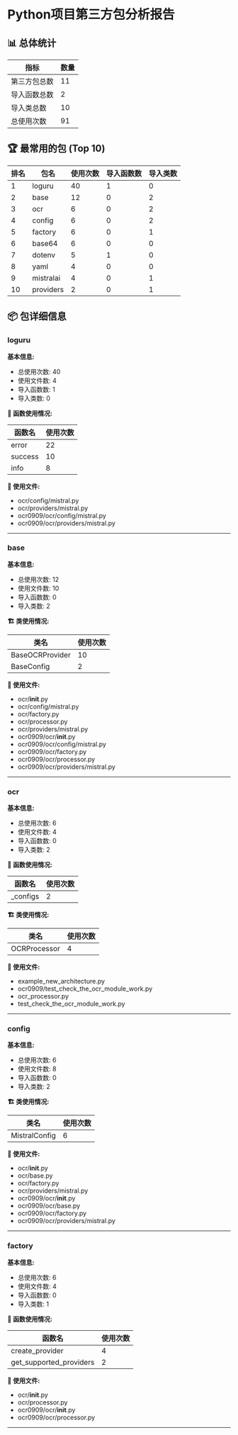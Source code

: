 # Python项目第三方包分析报告

## 📊 总体统计

| 指标 | 数量 |
|------|------|
| 第三方包总数 | 11 |
| 导入函数总数 | 2 |
| 导入类总数 | 10 |
| 总使用次数 | 91 |

## 🏆 最常用的包 (Top 10)

| 排名 | 包名 | 使用次数 | 导入函数数 | 导入类数 |
|------|------|----------|------------|----------|
| 1 | loguru | 40 | 1 | 0 |
| 2 | base | 12 | 0 | 2 |
| 3 | ocr | 6 | 0 | 2 |
| 4 | config | 6 | 0 | 2 |
| 5 | factory | 6 | 0 | 1 |
| 6 | base64 | 6 | 0 | 0 |
| 7 | dotenv | 5 | 1 | 0 |
| 8 | yaml | 4 | 0 | 0 |
| 9 | mistralai | 4 | 0 | 1 |
| 10 | providers | 2 | 0 | 1 |

## 📦 包详细信息

### loguru

**基本信息:**
- 总使用次数: 40
- 使用文件数: 4
- 导入函数数: 1
- 导入类数: 0

**🔧 函数使用情况:**

| 函数名 | 使用次数 |
|--------|----------|
| error | 22 |
| success | 10 |
| info | 8 |

**📁 使用文件:**

- ocr/config/mistral.py
- ocr/providers/mistral.py
- ocr0909/ocr/config/mistral.py
- ocr0909/ocr/providers/mistral.py

---

### base

**基本信息:**
- 总使用次数: 12
- 使用文件数: 10
- 导入函数数: 0
- 导入类数: 2

**🏗️ 类使用情况:**

| 类名 | 使用次数 |
|------|----------|
| BaseOCRProvider | 10 |
| BaseConfig | 2 |

**📁 使用文件:**

- ocr/__init__.py
- ocr/config/mistral.py
- ocr/factory.py
- ocr/processor.py
- ocr/providers/mistral.py
- ocr0909/ocr/__init__.py
- ocr0909/ocr/config/mistral.py
- ocr0909/ocr/factory.py
- ocr0909/ocr/processor.py
- ocr0909/ocr/providers/mistral.py

---

### ocr

**基本信息:**
- 总使用次数: 6
- 使用文件数: 4
- 导入函数数: 0
- 导入类数: 2

**🔧 函数使用情况:**

| 函数名 | 使用次数 |
|--------|----------|
| _configs | 2 |

**🏗️ 类使用情况:**

| 类名 | 使用次数 |
|------|----------|
| OCRProcessor | 4 |

**📁 使用文件:**

- example_new_architecture.py
- ocr0909/test_check_the_ocr_module_work.py
- ocr_processor.py
- test_check_the_ocr_module_work.py

---

### config

**基本信息:**
- 总使用次数: 6
- 使用文件数: 8
- 导入函数数: 0
- 导入类数: 2

**🏗️ 类使用情况:**

| 类名 | 使用次数 |
|------|----------|
| MistralConfig | 6 |

**📁 使用文件:**

- ocr/__init__.py
- ocr/base.py
- ocr/factory.py
- ocr/providers/mistral.py
- ocr0909/ocr/__init__.py
- ocr0909/ocr/base.py
- ocr0909/ocr/factory.py
- ocr0909/ocr/providers/mistral.py

---

### factory

**基本信息:**
- 总使用次数: 6
- 使用文件数: 4
- 导入函数数: 0
- 导入类数: 1

**🔧 函数使用情况:**

| 函数名 | 使用次数 |
|--------|----------|
| create_provider | 4 |
| get_supported_providers | 2 |

**📁 使用文件:**

- ocr/__init__.py
- ocr/processor.py
- ocr0909/ocr/__init__.py
- ocr0909/ocr/processor.py

---

